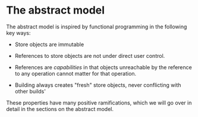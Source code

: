 # The abstract model

The abstract model is inspired by functional programming in the following key ways:

- Store objects are immutable

- References to store objects are not under direct user control.

- References are *capabilities* in that objects unreachable by the reference to any operation cannot matter for that operation.

- Building always creates "fresh" store objects, never conflicting with other builds'

These properties have many positive ramifications, which we will go over in detail in the sections on the abstract model.
